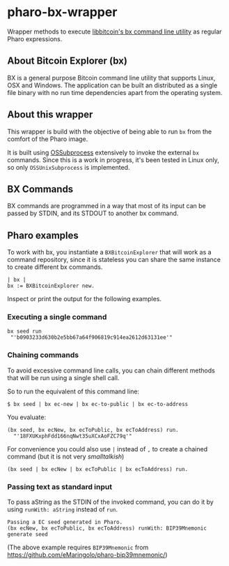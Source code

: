 # pharo-bx-wrapper
Wrapper methods to execute [libbitcoin's bx command line utility](https://github.com/libbitcoin/libbitcoin-explorer/wiki)
as regular Pharo expressions.


## About Bitcoin Explorer (bx)

BX is a general purpose Bitcoin command line utility that supports Linux, OSX and Windows.
The application can be built an distributed as a single file binary with no run time
dependencies apart from the operating system.

## About this wrapper

This wrapper is build with the objective of being able to run `bx` from the comfort of the Pharo image.

It is built using [OSSubprocess](https://github.com/marianopeck/OSSubprocess/) extensively to invoke the external `bx` commands. 
Since this is a work in progress, it's been tested in Linux only, so only `OSSUnixSubprocess` is implemented.

## BX Commands

BX commands are programmed in a way that most of its input can be passed by STDIN, and its STDOUT to another bx command.

## Pharo examples 

To work with bx, you instantiate a `BXBitcoinExplorer` that will work as a command repository, 
since it is stateless you can share the same instance to create different bx commands.

```smalltalk
| bx |
bx := BXBitcoinExplorer new.
```
Inspect or print the output for the following examples.

### Executing a single command

```smalltalk
bx seed run
 "'b0903233d630b2e5bb67a64f906819c914ea2612d63131ee'"
```

### Chaining commands
To avoid excessive command line calls, you can chain different methods that will be run using a single shell call.

So to run the equivalent of this command line:

```
$ bx seed | bx ec-new | bx ec-to-public | bx ec-to-address
```

You evaluate:

```smalltalk
(bx seed, bx ecNew, bx ecToPublic, bx ecToAddress) run.
  "'18FXUKxphFdd166nqNwt35uXCxAoFZC79q'"
```
For convenience you could also use `|` instead of `,` to create a chained command (but it is not very _smalltalkish_)
```smalltalk
(bx seed | bx ecNew | bx ecToPublic | bx ecToAddress) run.
```



### Passing text as standard input

To pass aString as the STDIN of the invoked command, you can do it by using `runWith: aString` instead of `run`.

```smalltalk
Passing a EC seed generated in Pharo.
(bx ecNew, bx ecToPublic, bx ecToAddress) runWith: BIP39Mnemonic generate seed
```

(The above example requires `BIP39Mnemonic` from https://github.com/eMaringolo/pharo-bip39mnemonic/)



